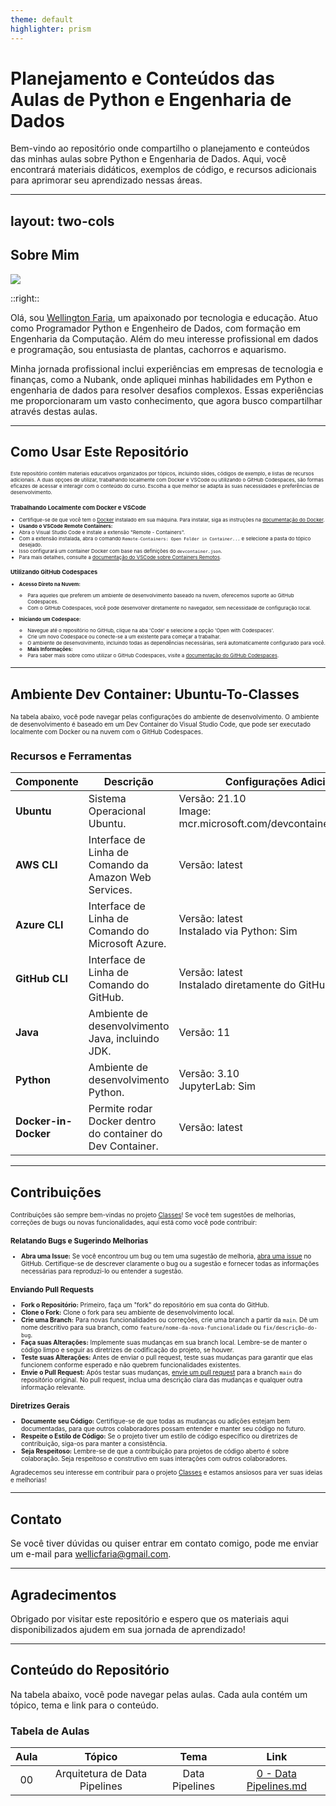 ```yaml
---
theme: default
highlighter: prism
---
```


# Planejamento e Conteúdos das Aulas de Python e Engenharia de Dados

Bem-vindo ao repositório onde compartilho o planejamento e conteúdos das minhas aulas sobre Python e Engenharia de Dados. Aqui, você encontrará materiais didáticos, exemplos de código, e recursos adicionais para aprimorar seu aprendizado nessas áreas.

---
layout: two-cols
---

## Sobre Mim

<img src="https://avatars.githubusercontent.com/u/14779870?v=4" class="m-40 h-40 rounded shadow" />

::right::

Olá, sou [Wellington Faria](https://www.linkedin.com/in/wellicfaria/), um apaixonado por tecnologia e educação. Atuo como Programador Python e Engenheiro de Dados, com formação em Engenharia da Computação. Além do meu interesse profissional em dados e programação, sou entusiasta de plantas, cachorros e aquarismo.

Minha jornada profissional inclui experiências em empresas de tecnologia e finanças, como a Nubank, onde apliquei minhas habilidades em Python e engenharia de dados para resolver desafios complexos. Essas experiências me proporcionaram um vasto conhecimento, que agora busco compartilhar através destas aulas.

<a href="https://github.com/wellicfaria" target="_blank">
  <uim-github class="text-3xl text-red-400 mx-2"/>
</a>

<a href="https://www.linkedin.com/in/wellicfaria/" target="_blank">
  <uim-linkedin class="text-3xl text-red-400 mx-2"/>
</a>

---

## Como Usar Este Repositório

<span style="font-size: 8px;">

Este repositório contém materiais educativos organizados por tópicos, incluindo slides, códigos de exemplo, e listas de recursos adicionais. A duas opçoes de utilizar, trabalhando localmente com Docker e VSCode ou utilizando o GitHub Codespaces, são formas eficazes de acessar e interagir com o conteúdo do curso. Escolha a que melhor se adapta às suas necessidades e preferências de desenvolvimento.

### Trabalhando Localmente com Docker e VSCode

- Certifique-se de que você tem o [Docker](https://www.docker.com/) instalado em sua máquina. Para instalar, siga as instruções na [documentação do Docker](https://docs.docker.com/get-docker/).
-  **Usando o VSCode Remote Containers:**
  - Abra o Visual Studio Code e instale a extensão "Remote - Containers".
  - Com a extensão instalada, abra o comando `Remote-Containers: Open Folder in Container...` e selecione a pasta do tópico desejado.
  - Isso configurará um container Docker com base nas definições do `devcontainer.json`.
  - Para mais detalhes, consulte a [documentação do VSCode sobre Containers Remotos](https://code.visualstudio.com/docs/remote/containers).

### Utilizando GitHub Codespaces

- **Acesso Direto na Nuvem:**
  - Para aqueles que preferem um ambiente de desenvolvimento baseado na nuvem, oferecemos suporte ao GitHub Codespaces.
  - Com o GitHub Codespaces, você pode desenvolver diretamente no navegador, sem necessidade de configuração local.

- **Iniciando um Codespace:**
  - Navegue até o repositório no GitHub, clique na aba 'Code' e selecione a opção 'Open with Codespaces'.
  - Crie um novo Codespace ou conecte-se a um existente para começar a trabalhar.
  - O ambiente de desenvolvimento, incluindo todas as dependências necessárias, será automaticamente configurado para você.
  - **Mais Informações:**
  - Para saber mais sobre como utilizar o GitHub Codespaces, visite a [documentação do GitHub Codespaces](https://docs.github.com/en/codespaces).

</span>

---

## Ambiente Dev Container: Ubuntu-To-Classes


<span style="font-size: 10px;">
Na tabela abaixo, você pode navegar pelas configurações do ambiente de desenvolvimento. O ambiente de desenvolvimento é baseado em um Dev Container do Visual Studio Code, que pode ser executado localmente com Docker ou na nuvem com o GitHub Codespaces.
</span>

### Recursos e Ferramentas

<span style="font-size: 8px;">

| Componente         | Descrição                                                                 | Configurações Adicionais                                       |
| ------------------ | ------------------------------------------------------------------------- | -------------------------------------------------------------- |
| **Ubuntu** | Sistema Operacional Ubuntu. | Versão: 21.10  <br> Image: mcr.microsoft.com/devcontainers/base:jammy| 
| **AWS CLI**        | Interface de Linha de Comando da Amazon Web Services.                    | Versão: latest                                                |
| **Azure CLI**      | Interface de Linha de Comando do Microsoft Azure.                        | Versão: latest <br> Instalado via Python: Sim                 |
| **GitHub CLI**     | Interface de Linha de Comando do GitHub.                                 | Versão: latest <br> Instalado diretamente do GitHub Release: Sim |
| **Java**           | Ambiente de desenvolvimento Java, incluindo JDK.                         | Versão: 11                                                    |
| **Python**         | Ambiente de desenvolvimento Python.                                      | Versão: 3.10 <br> JupyterLab: Sim|
| **Docker-in-Docker**| Permite rodar Docker dentro do container do Dev Container.               | Versão: latest                                                |

</span>

---

## Contribuições

<span style="font-size: 10px;">

Contribuições são sempre bem-vindas no projeto [Classes](https://github.com/wellicfaria/classes)! Se você tem sugestões de melhorias, correções de bugs ou novas funcionalidades, aqui está como você pode contribuir:

### Relatando Bugs e Sugerindo Melhorias
- **Abra uma Issue:** Se você encontrou um bug ou tem uma sugestão de melhoria, [abra uma issue](https://github.com/wellicfaria/classes/issues) no GitHub. Certifique-se de descrever claramente o bug ou a sugestão e fornecer todas as informações necessárias para reproduzi-lo ou entender a sugestão.

### Enviando Pull Requests

- **Fork o Repositório:** Primeiro, faça um "fork" do repositório em sua conta do GitHub.
- **Clone o Fork:** Clone o fork para seu ambiente de desenvolvimento local.
- **Crie uma Branch:** Para novas funcionalidades ou correções, crie uma branch a partir da `main`. Dê um nome descritivo para sua branch, como `feature/nome-da-nova-funcionalidade` ou `fix/descrição-do-bug`.
- **Faça suas Alterações:** Implemente suas mudanças em sua branch local. Lembre-se de manter o código limpo e seguir as diretrizes de codificação do projeto, se houver.
- **Teste suas Alterações:** Antes de enviar o pull request, teste suas mudanças para garantir que elas funcionem conforme esperado e não quebrem funcionalidades existentes.
- **Envie o Pull Request:** Após testar suas mudanças, [envie um pull request](https://github.com/wellicfaria/classes/pulls) para a branch `main` do repositório original. No pull request, inclua uma descrição clara das mudanças e qualquer outra informação relevante.


### Diretrizes Gerais

- **Documente seu Código:** Certifique-se de que todas as mudanças ou adições estejam bem documentadas, para que outros colaboradores possam entender e manter seu código no futuro.
- **Respeite o Estilo de Código:** Se o projeto tiver um estilo de código específico ou diretrizes de contribuição, siga-os para manter a consistência.
- **Seja Respeitoso:** Lembre-se de que a contribuição para projetos de código aberto é sobre colaboração. Seja respeitoso e construtivo em suas interações com outros colaboradores.

Agradecemos seu interesse em contribuir para o projeto [Classes](https://github.com/wellicfaria/classes) e estamos ansiosos para ver suas ideias e melhorias!

</span>


---

## Contato

Se você tiver dúvidas ou quiser entrar em contato comigo, pode me enviar um e-mail para [wellicfaria@gmail.com](mailto:wellicfaria@gmail.com).

---

## Agradecimentos

Obrigado por visitar este repositório e espero que os materiais aqui disponibilizados ajudem em sua jornada de aprendizado!

--- 

## Conteúdo do Repositório

Na tabela abaixo, você pode navegar pelas aulas. Cada aula contém um tópico, tema e link para o conteúdo.

### Tabela de Aulas

| Aula | Tópico | Tema | Link |
| :---: | :---: | :---: | :---: |
| 00 | Arquitetura de Data Pipelines | Data Pipelines | [ 0 - Data Pipelines.md](DNC/Arquitetura%20de%20Data%20Pipelines/%200%20-%20Data%20Pipelines/%200%20-%20Data%20Pipelines.md)

